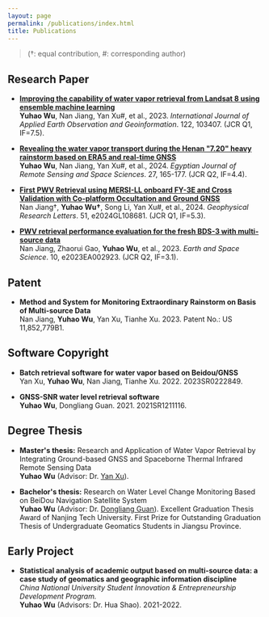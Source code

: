 ```yaml
---
layout: page
permalink: /publications/index.html
title: Publications
---
```


> (†: equal contribution, #: corresponding author)

## Research Paper

- **<font color="#990000">[Improving the capability of water vapor retrieval from Landsat 8 using ensemble machine learning](https://doi.org/10.1016/j.jag.2023.103407)</font>**<br>**Yuhao Wu**, Nan Jiang, Yan Xu#, et al., 2023. *International Journal of Applied Earth Observation and Geoinformation*. 122, 103407. (JCR Q1, IF=7.5).<br>

- **[Revealing the water vapor transport during the Henan "7.20" heavy rainstorm based on ERA5 and real-time GNSS](https://doi.org/10.1016/j.ejrs.2024.02.004)**<br>**Yuhao Wu**, Nan Jiang, Yan Xu#, et al., 2024. *Egyptian Journal of Remote Sensing and Space Sciences*. 27, 165-177. (JCR Q2, IF=4.4).<br>

- **[First PWV Retrieval using MERSI-LL onboard FY-3E and Cross Validation with Co-platform Occultation and Ground GNSS](https://doi.org/10.1029/2024GL108681)**<br>Nan Jiang†, **Yuhao Wu†**, Song Li, Yan Xu#, et al., 2024. *Geophysical Research Letters*. 51, e2024GL108681. (JCR Q1, IF=5.3).<br>

- **[PWV retrieval performance evaluation for the fresh BDS-3 with multi-source data](https://doi.org/10.1029/2023EA002923)**<br>Nan Jiang, Zhaorui Gao, **Yuhao Wu**, et al., 2023. *Earth and Space Science*. 10, e2023EA002923. (JCR Q2, IF=3.1). <br>

## Patent
- **Method and System for Monitoring Extraordinary Rainstorm on Basis of Multi-source Data**<br>Nan Jiang, **Yuhao Wu**, Yan Xu, Tianhe Xu. 2023. Patent No.: US 11,852,779B1.<br>

## Software Copyright
- **Batch retrieval software for water vapor based on Beidou/GNSS**<br>Yan Xu, **Yuhao Wu**, Nan Jiang, Tianhe Xu. 2022. 2023SR0222849.<br>

- **GNSS-SNR water level retrieval software**<br>**Yuhao Wu**, Dongliang Guan. 2021. 2021SR1211116.<br>

## Degree Thesis

- **Master's thesis:** Research and Application of Water Vapor Retrieval by Integrating Ground-based GNSS and Spaceborne Thermal Infrared Remote Sensing Data<br>**Yuhao Wu** (Advisor: Dr. [Yan Xu](https://apd.wh.sdu.edu.cn/info/1510/1912.htm)). <br>

- **Bachelor's thesis:** Research on Water Level Change Monitoring Based on BeiDou Navigation Satellite System<br>**Yuhao Wu** (Advisor: Dr. [Dongliang Guan](https://cge.njtech.edu.cn/info/1045/2861.htm)). Excellent Graduation Thesis Award of Nanjing Tech University. First Prize for Outstanding Graduation Thesis of Undergraduate Geomatics Students in Jiangsu Province.<br>

## Early Project

- **Statistical analysis of academic output based on multi-source data: a case study of geomatics and geographic information discipline**<br>*China National University Student Innovation & Entrepreneurship Development Program.*<br>**Yuhao Wu** (Advisors: Dr. Hua Shao). 2021-2022.
